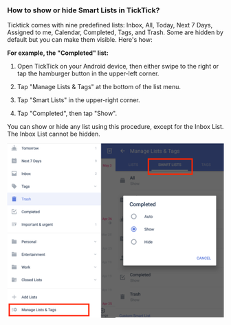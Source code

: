 ### How to show or hide Smart Lists in TickTick?

Ticktick comes with nine predefined lists: Inbox, All, Today, Next 7 Days, Assigned to me, Calendar, Completed, Tags, and Trash. Some are hidden by default but you can make them visible. Here's how: <br />

**For example, the "Completed" list:**

1. Open TickTick on your Android device, then either swipe to the right or tap the hamburger button in the upper-left corner.

2. Tap "Manage Lists & Tags" at the bottom of the list menu.

3. Tap "Smart Lists" in the upper-right corner.

4. Tap "Completed", then tap "Show".

You can show or hide any list using this procedure, except for the Inbox List. The Inbox List cannot be hidden.

![](../../images/ticktick-android-app/list/Slice%201.png)


